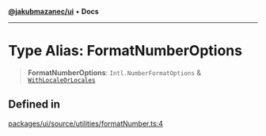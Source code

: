 [**@jakubmazanec/ui**](../README.md) • **Docs**

---

# Type Alias: FormatNumberOptions

> **FormatNumberOptions**: `Intl.NumberFormatOptions` &
> [`WithLocaleOrLocales`](WithLocaleOrLocales.md)

## Defined in

[packages/ui/source/utilities/formatNumber.ts:4](https://github.com/jakubmazanec/tools/blob/3137813ef46c72d3c081751f960a2aa2c61ad567/packages/ui/source/utilities/formatNumber.ts#L4)
